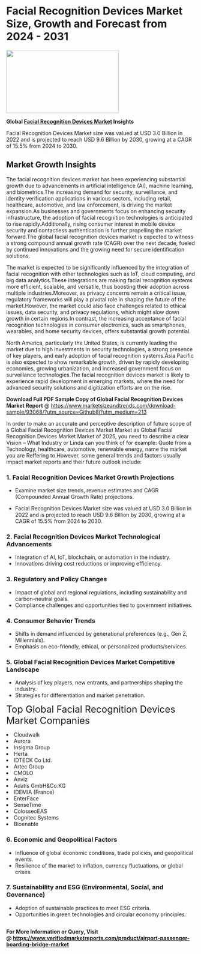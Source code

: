<H1>Facial Recognition Devices Market Size, Growth and Forecast from 2024 - 2031</H1><img class="aligncenter size-medium wp-image-584254" src="https://thirdeyenews.in/wp-content/uploads/2024/09/Global-Market-Research-300x168.jpeg" alt="" width="300" height="168" /><p><strong>Global&nbsp;<a href="https://www.marketsizeandtrends.com/download-sample/93068/?utm_source=Github8j?utm_medium=213">Facial Recognition Devices Market</a> Insights</strong></p><p>Facial Recognition Devices Market size was valued at USD 3.0 Billion in 2022 and is projected to reach USD 9.6 Billion by 2030, growing at a CAGR of 15.5% from 2024 to 2030.</p><p><h2>Market Growth Insights</h2> <p>The facial recognition devices market has been experiencing substantial growth due to advancements in artificial intelligence (AI), machine learning, and biometrics.The increasing demand for security, surveillance, and identity verification applications in various sectors, including retail, healthcare, automotive, and law enforcement, is driving the market expansion.As businesses and governments focus on enhancing security infrastructure, the adoption of facial recognition technologies is anticipated to rise rapidly.Additionally, rising consumer interest in mobile device security and contactless authentication is further propelling the market forward.The global facial recognition devices market is expected to witness a strong compound annual growth rate (CAGR) over the next decade, fueled by continued innovations and the growing need for secure identification solutions.</p> <p>The market is expected to be significantly influenced by the integration of facial recognition with other technologies such as IoT, cloud computing, and big data analytics.These integrations are making facial recognition systems more efficient, scalable, and versatile, thus boosting their adoption across multiple industries.Moreover, as privacy concerns remain a critical issue, regulatory frameworks will play a pivotal role in shaping the future of the market.However, the market could also face challenges related to ethical issues, data security, and privacy regulations, which might slow down growth in certain regions.In contrast, the increasing acceptance of facial recognition technologies in consumer electronics, such as smartphones, wearables, and home security devices, offers substantial growth potential.<p>North America, particularly the United States, is currently leading the market due to high investments in security technologies, a strong presence of key players, and early adoption of facial recognition systems.Asia Pacific is also expected to show remarkable growth, driven by rapidly developing economies, growing urbanization, and increased government focus on surveillance technologies.The facial recognition devices market is likely to experience rapid development in emerging markets, where the need for advanced security solutions and digitization efforts are on the rise.</p> <p><span class=""><strong>Download Full PDF Sample Copy of Global Facial Recognition Devices Market Report</strong> @ <a href="https://www.marketsizeandtrends.com/download-sample/93068/?utm_source=Github8j?utm_medium=213" target="_blank">https://www.marketsizeandtrends.com/download-sample/93068/?utm_source=Github8j?utm_medium=213</a></span></p><p>In order to make an accurate and perceptive description of future scope of a Global&nbsp;Facial Recognition Devices Market Market as Global&nbsp;Facial Recognition Devices Market Market of 2025, you need to describe a clear Vision &ndash; What Industry or Linda can you think of for example: Quote from a Technology, healthcare, automotive, renewable energy, name the market you are Reffering to.However, some general trends and factors usually impact market reports and their future outlook include:</p><h3>1.&nbsp;<strong>Facial Recognition Devices Market Growth Projections</strong></h3><ul><li>Examine market size trends, revenue estimates and CAGR (Compounded Annual Growth Rate) projections.</li><li><p>Facial Recognition Devices Market size was valued at USD 3.0 Billion in 2022 and is projected to reach USD 9.6 Billion by 2030, growing at a CAGR of 15.5% from 2024 to 2030.</p></li></ul><h3>2.&nbsp;<strong>Facial Recognition Devices Market Technological Advancements</strong></h3><ul><li>Integration of AI, IoT, blockchain, or automation in the industry.</li><li>Innovations driving cost reductions or improving efficiency.</li></ul><h3>3.&nbsp;<strong>Regulatory and Policy Changes</strong></h3><ul><li>Impact of global and regional regulations, including sustainability and carbon-neutral goals.</li><li>Compliance challenges and opportunities tied to government initiatives.</li></ul><h3>4.&nbsp;<strong>Consumer Behavior Trends</strong></h3><ul><li>Shifts in demand influenced by generational preferences (e.g., Gen Z, Millennials).</li><li>Emphasis on eco-friendly, ethical, or personalized products/services.</li></ul><h3>5.&nbsp;<strong>Global Facial Recognition Devices Market Competitive Landscape</strong></h3><ul><li>Analysis of key players, new entrants, and partnerships shaping the industry.</li><li>Strategies for differentiation and market penetration.</li></ul><p data-pm-slice="1 1 []"><span style="color: inherit; font-family: inherit; font-size: 25px;">Top Global Facial Recognition Devices Market Companies</span></p><div class="" data-test-id=""><p><li>Cloudwalk</li><li> Aurora</li><li> Insigma Group</li><li> Herta</li><li> IDTECK Co Ltd.</li><li> Artec Group</li><li> CMOLO</li><li> Anviz</li><li> Adatis GmbH&Co.KG</li><li> IDEMIA (France)</li><li> EnterFace</li><li> SenseTime</li><li> ColosseoEAS</li><li> Cognitec Systems</li><li> Bioenable</li></p></div><h3>6.&nbsp;<strong>Economic and Geopolitical Factors</strong></h3><ul><li>Influence of global economic conditions, trade policies, and geopolitical events.</li><li>Resilience of the market to inflation, currency fluctuations, or global crises.</li></ul><h3>7.&nbsp;<strong>Sustainability and ESG (Environmental, Social, and Governance)</strong></h3><ul><li>Adoption of sustainable practices to meet ESG criteria.</li><li>Opportunities in green technologies and circular economy principles.</li></ul><h2><strong style="font-size: 14px;">For More Information or Query, Visit @&nbsp;</strong><a style="background-color: #ffffff; font-size: 14px;" href="https://www.marketsizeandtrends.com/report/facial-recognition-devices-market/" target="_blank">https://www.verifiedmarketreports.com/product/airport-passenger-boarding-bridge-market</a></h2>